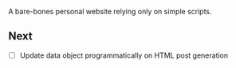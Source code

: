A bare-bones personal website relying only on simple scripts.

## Next
- [ ] Update data object programmatically on HTML post generation
